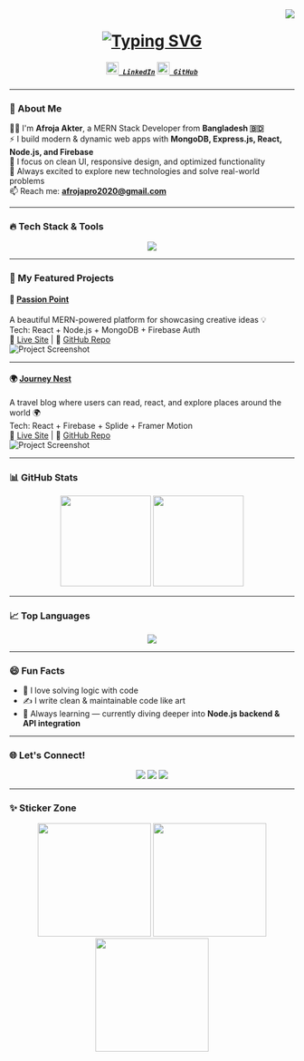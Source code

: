 <img align="right" src="https://visitor-badge.laobi.icu/badge?page_id=AfrojaAkter121.AfrojaAkter121">

<h1 align="center">
  <a href="https://git.io/typing-svg">
    <img src="https://readme-typing-svg.herokuapp.com?font=Fira+Code&size=28&pause=1000&center=true&vCenter=true&width=435&lines=Hi+there!+👋+I'm+Afroja+Akter;A+MERN+Stack+Web+Developer+🚀;Passionate+about+Frontend+Magic✨" alt="Typing SVG" />
  </a>
</h1>

<h5 align="center">
  <code><a href="https://www.linkedin.com/in/afroja-akter" title="LinkedIn Profile"><img width="22" src="images/linkedin.svg"> LinkedIn</a></code>
  <code><a href="https://github.com/AfrojaAkter121" title="GitHub Profile"><img width="22" src="images/github.svg"> GitHub</a></code>
</h5>

---

### 🌟 About Me

👩‍💻 I'm **Afroja Akter**, a MERN Stack Developer from **Bangladesh 🇧🇩**  
⚡ I build modern & dynamic web apps with **MongoDB, Express.js, React, Node.js, and Firebase**  
🎯 I focus on clean UI, responsive design, and optimized functionality  
💬 Always excited to explore new technologies and solve real-world problems  
📫 Reach me: **afrojapro2020@gmail.com**

---

### 🔥 Tech Stack & Tools
<p align="center">
  <img src="https://skillicons.dev/icons?i=js,react,nodejs,express,mongodb,firebase,html,css,tailwind,figma,github,vscode" />
</p>

---

### 🚀 My Featured Projects

#### 🎨 [Passion Point](https://passion-point-project.web.app/)
A beautiful MERN-powered platform for showcasing creative ideas 💡  
Tech: React + Node.js + MongoDB + Firebase Auth  
🔗 [Live Site](https://passion-point-project.web.app/) | 📁 [GitHub Repo](https://github.com/AfrojaAkter121/passion-point-client)  
![Project Screenshot](https://i.ibb.co/jWwvDn7/passionpoint.png)

---

#### 🌍 [Journey Nest](https://journey-nest-project.web.app/)
A travel blog where users can read, react, and explore places around the world 🌍  
Tech: React + Firebase + Splide + Framer Motion  
🔗 [Live Site](https://journey-nest-project.web.app/) | 📁 [GitHub Repo](https://github.com/AfrojaAkter121/journey-nest-client)  
![Project Screenshot](https://i.ibb.co/SK9QpgB/journeynest.png)

---

### 📊 GitHub Stats
<p align="center">
  <img src="https://streak-stats.demolab.com/?user=AfrojaAkter121&theme=react&hide_border=true&border_radius=8" height="160"/>
  <img src="https://github-readme-stats.vercel.app/api?username=AfrojaAkter121&show_icons=true&theme=react&hide_border=true&border_radius=8" height="160"/>
</p>

---

### 📈 Top Languages
<p align="center">
  <img src="https://github-readme-stats.vercel.app/api/top-langs/?username=AfrojaAkter121&layout=compact&theme=react&hide_border=true" />
</p>

---

### 😄 Fun Facts
- 🧠 I love solving logic with code  
- ✍️ I write clean & maintainable code like art  
- 🧩 Always learning — currently diving deeper into **Node.js backend & API integration**

---

### 🌐 Let's Connect!
<p align="center">
  <a href="mailto:afrojapro2020@gmail.com"><img src="https://img.shields.io/badge/Gmail-afrojapro2020@gmail.com-red?style=flat-square&logo=gmail"></a>
  <a href="https://linkedin.com/in/afroja-akter"><img src="https://img.shields.io/badge/LinkedIn-Afroja_Akter-blue?style=flat-square&logo=linkedin"></a>
  <a href="https://github.com/AfrojaAkter121"><img src="https://img.shields.io/badge/GitHub-AfrojaAkter121-black?style=flat-square&logo=github"></a>
</p>

---

### ✨ Sticker Zone
<p align="center">
  <img src="https://media.giphy.com/media/qgQUggAC3Pfv687qPC/giphy.gif" width="200"/>
  <img src="https://media.giphy.com/media/LMt9638dO8dftAjtco/giphy.gif" width="200"/>
  <img src="https://media.giphy.com/media/3o7aD6v0I5tFqWEq1u/giphy.gif" width="200"/>
</p>
